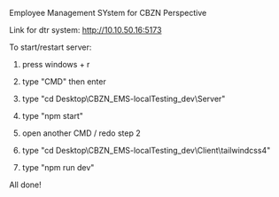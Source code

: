 Employee Management SYstem for CBZN Perspective

Link for dtr system: http://10.10.50.16:5173

To start/restart server: 
1. press windows + r
2. type "CMD" then enter
3. type "cd Desktop\CBZN_EMS-localTesting_dev\Server"
4. type "npm start"

4. open another CMD / redo step 2
5. type "cd Desktop\CBZN_EMS-localTesting_dev\Client\tailwindcss4"
6. type "npm run dev"

All done!
